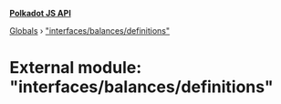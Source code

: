 **[Polkadot JS API](../README.md)**

[Globals](../globals.md) › [&quot;interfaces/balances/definitions&quot;](_interfaces_balances_definitions_.md)

# External module: "interfaces/balances/definitions"

